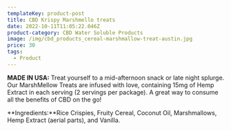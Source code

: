 ```yaml
---
templateKey: product-post
title: CBD Krispy Marshmello treats
date: 2022-10-11T11:05:22.046Z
product-category: CBD Water Soluble Products
image: /img/cbd_products_cereal-marshmallow-treat-austin.jpg
price: 30
tags:
  - Product
---
```



**MADE IN USA:** Treat yourself to a mid-afternoon snack or late night splurge. Our MarshMellow Treats are infused with love, containing 15mg of Hemp Extract in each serving (2 servings per package). A great way to consume all the benefits of CBD on the go!

**Ingredients:**Rice Crispies, Fruity Cereal, Coconut Oil, Marshmallows, Hemp Extract (aerial parts), and Vanilla.